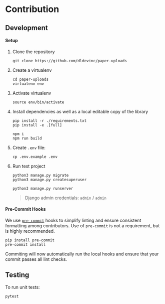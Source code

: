 # Contribution

## Development

#### Setup

1. Clone the repository
    ```shell
    git clone https://github.com/dldevinc/paper-uploads
    ```
1. Create a virtualenv
    ```shell
    cd paper-uploads
    virtualenv env
    ```
1. Activate virtualenv
    ```shell
    source env/bin/activate
    ```
1. Install dependencies as well as a local editable copy of the library

    ```shell
    pip install -r ./requirements.txt
    pip install -e .[full]
    ```

    ```shell
    npm i
    npm run build
    ```

1. Create `.env` file:
    ```shell
    cp .env.example .env
    ```
1. Run test project

    ```shell
    python3 manage.py migrate
    python3 manage.py createsuperuser
    ```

    ```shell
    python3 manage.py runserver
    ```

    > Django admin credentials: `admin` / `admin`

#### Pre-Commit Hooks

We use [`pre-commit`](https://pre-commit.com/) hooks to simplify linting
and ensure consistent formatting among contributors. Use of `pre-commit`
is not a requirement, but is highly recommended.

```shell
pip install pre-commit
pre-commit install
```

Commiting will now automatically run the local hooks and ensure that
your commit passes all lint checks.

## Testing

To run unit tests:

```shell
pytest
```
